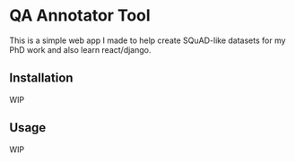 # QA Annotator Tool

This is a simple web app I made to help create SQuAD-like datasets for my PhD work and also learn react/django.
## Installation

WIP

## Usage

WIP
